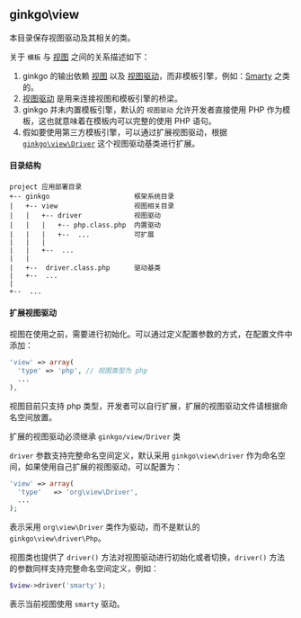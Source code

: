 ## ginkgo\view

本目录保存视图驱动及其相关的类。

关于 `模板` 与 [视图](../view/index.md) 之间的关系描述如下：

1. ginkgo 的输出依赖 [视图](../view/index.md) 以及 [视图驱动](../view/view_driver.md)，而非模板引擎，例如：[Smarty](https://www.smarty.net) 之类的。
2. [视图驱动](../view/view_driver_php.md) 是用来连接视图和模板引擎的桥梁。
3. ginkgo 并未内置模板引擎，默认的 `视图驱动` 允许开发者直接使用 PHP 作为模板，这也就意味着在模板内可以完整的使用 PHP 语句。
4. 假如要使用第三方模板引擎，可以通过扩展视图驱动，根据 [`ginkgo\view\Driver`](../view/view_driver.md) 这个视图驱动基类进行扩展。

#### 目录结构

```
project 应用部署目录
+-- ginkgo                     框架系统目录
|   +-- view                   视图相关目录
|   |   +-- driver             视图驱动
|   |   |   +-- php.class.php  内置驱动
|   |   |   +--  ...           可扩展
|   |   |
|   |   +--  ...
|   |
|   +--  driver.class.php      驱动基类
|   +--  ...
|
+--  ...
```

#### 扩展视图驱动

视图在使用之前，需要进行初始化。可以通过定义配置参数的方式，在配置文件中添加：

``` php
'view' => array(
  'type' => 'php', // 视图类型为 php
  ...
),
```

视图目前只支持 php 类型，开发者可以自行扩展，扩展的视图驱动文件请根据命名空间放置。

扩展的视图驱动必须继承 `ginkgo/view/Driver` 类

`driver` 参数支持完整命名空间定义，默认采用 `ginkgo\view\driver` 作为命名空间，如果使用自己扩展的视图驱动，可以配置为：

``` php
'view' => array(
  'type'   => 'org\view\Driver',
  ...
);
```

表示采用 `org\view\Driver` 类作为驱动，而不是默认的 `ginkgo\view\driver\Php`。

视图类也提供了 `driver()` 方法对视图驱动进行初始化或者切换，`driver()` 方法的参数同样支持完整命名空间定义，例如：

``` php
$view->driver('smarty');
```

表示当前视图使用 `smarty` 驱动。
